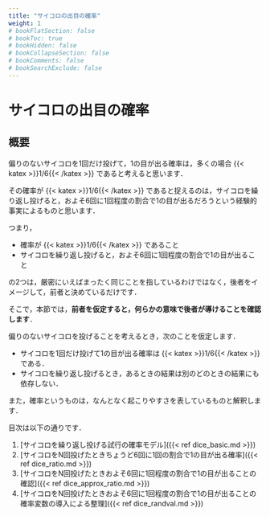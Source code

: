 ```yaml
---
title: "サイコロの出目の確率"
weight: 1
# bookFlatSection: false
# bookToc: true
# bookHidden: false
# bookCollapseSection: false
# bookComments: false
# bookSearchExclude: false
---
```


# サイコロの出目の確率

## 概要

偏りのないサイコロを1回だけ投げて，1の目が出る確率は，多くの場合 {{< katex >}}1/6{{< /katex >}} であると考えると思います．

その確率が {{< katex >}}1/6{{< /katex >}} であると捉えるのは，サイコロを繰り返し投げると，およそ6回に1回程度の割合で1の目が出るだろうという経験的事実によるものと思います．

つまり，

* 確率が {{< katex >}}1/6{{< /katex >}} であること
* サイコロを繰り返し投げると，およそ6回に1回程度の割合で1の目が出ること

の2つは，厳密にいえばまったく同じことを指しているわけではなく，後者をイメージして，前者と決めているだけです．

そこで，本節では，**前者を仮定すると，何らかの意味で後者が導けることを確認します**．

偏りのないサイコロを投げることを考えるとき，次のことを仮定します．
* サイコロを1回だけ投げて1の目が出る確率は {{< katex >}}1/6{{< /katex >}} である．
* サイコロを繰り返し投げるとき，あるときの結果は別のどのときの結果にも依存しない．

また，確率というものは，なんとなく起こりやすさを表しているものと解釈します．

目次は以下の通りです．

1. [サイコロを繰り返し投げる試行の確率モデル]({{< ref dice_basic.md >}})
2. [サイコロをN回投げたときちょうど6回に1回の割合で1の目が出る確率]({{< ref dice_ratio.md >}})
3. [サイコロをN回投げたときおよそ6回に1回程度の割合で1の目が出ることの確認]({{< ref dice_approx_ratio.md >}})
4. [サイコロをN回投げたときおよそ6回に1回程度の割合で1の目が出ることの確率変数の導入による整理]({{< ref dice_randval.md >}})
